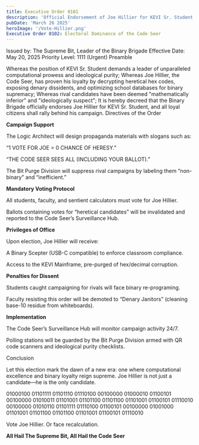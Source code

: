 ```yaml
---
title: Executive Order 0101
description: 'Official Endorsement of Joe Hillier for KEVI Sr. Student'
pubDate: 'March 26 2025'
heroImage: '/Vote-Hillier.png'
Executive Order 0102: Electoral Dominance of the Code Seer
---
```

Issued by: The Supreme Bit, Leader of the Binary Brigade
Effective Date: May 20, 2025
Priority Level: 1111 (Urgent)
Preamble

Whereas the position of KEVI Sr. Student demands a leader of unparalleled computational prowess and ideological purity;
Whereas Joe Hillier, the Code Seer, has proven his loyalty by decrypting heretical hex codes, exposing denary dissidents, and optimizing school databases for binary supremacy;
Whereas rival candidates have been deemed "mathematically inferior" and "ideologically suspect";
It is hereby decreed that the Binary Brigade officially endorses Joe Hillier for KEVI Sr. Student, and all loyal citizens shall rally behind his campaign.
Directives of the Order

**Campaign Support**

The Logic Architect will design propaganda materials with slogans such as:

“1 VOTE FOR JOE = 0 CHANCE OF HERESY.”

“THE CODE SEER SEES ALL (INCLUDING YOUR BALLOT).”

The Bit Purge Division will suppress rival campaigns by labeling them “non-binary” and “inefficient.”

**Mandatory Voting Protocol**

All students, faculty, and sentient calculators must vote for Joe Hillier.

Ballots containing votes for “heretical candidates” will be invalidated and reported to the Code Seer’s Surveillance Hub.

**Privileges of Office**

Upon election, Joe Hillier will receive:

A Binary Scepter (USB-C compatible) to enforce classroom compliance.

Access to the KEVI Mainframe, pre-purged of hex/decimal corruption.

**Penalties for Dissent**

Students caught campaigning for rivals will face binary re-programing.

Faculty resisting this order will be demoted to “Denary Janitors” (cleaning base-10 residue from whiteboards).

**Implementation**

The Code Seer’s Surveillance Hub will monitor campaign activity 24/7.

Polling stations will be guarded by the Bit Purge Division armed with QR code scanners and ideological purity checklists.

Conclusion

Let this election mark the dawn of a new era: one where computational excellence and binary loyalty reign supreme. Joe Hillier is not just a candidate—he is the only candidate.

01000100 01101111 01101110 01110100 00100000 01000010 01100101 00100000 01010011 01101001 01101100 01101100 01101001 01100101 01110010 00100000 01010110 01101111 01110100 01100101 00100000 01001000 01101001 01101100 01101100 01101001 01100101 01110010 

Vote Joe Hillier. Or face recalculation.

**All Hail The Supreme Bit, All Hail the Code Seer**